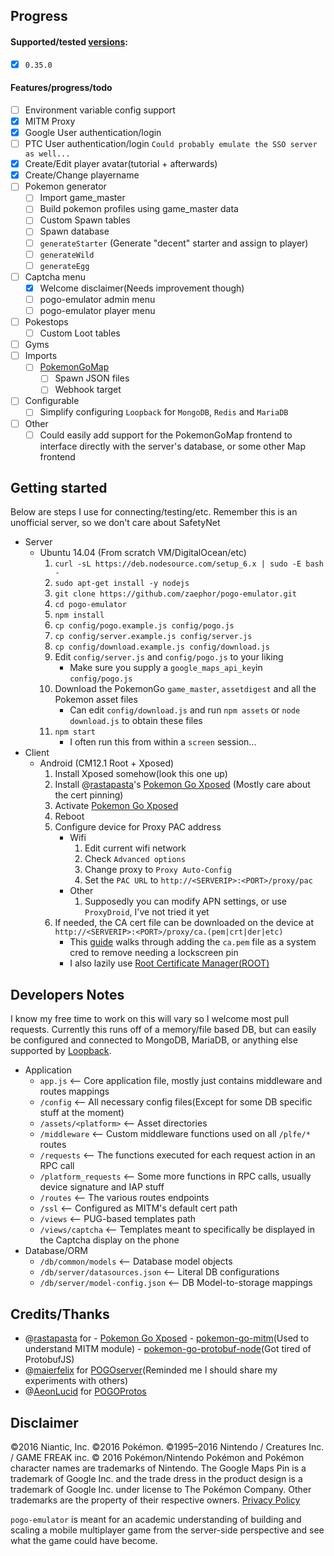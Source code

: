 ## Progress

#### Supported/tested [versions](http://pokemon-go.en.uptodown.com/android/old):
- [x] `0.35.0`

#### Features/progress/todo
- [ ] Environment variable config support
- [x] MITM Proxy
- [x] Google User authentication/login
- [ ] PTC User authentication/login `Could probably emulate the SSO server as well...`
- [x] Create/Edit player avatar(tutorial + afterwards)
- [x] Create/Change playername
- [ ] Pokemon generator
    - [ ] Import game_master
    - [ ] Build pokemon profiles using game_master data
    - [ ] Custom Spawn tables
    - [ ] Spawn database
    - [ ] `generateStarter` (Generate "decent" starter and assign to player)
    - [ ] `generateWild`
    - [ ] `generateEgg`
- [ ] Captcha menu
    - [x] Welcome disclaimer(Needs improvement though)
    - [ ] pogo-emulator admin menu
    - [ ] pogo-emulator player menu
- [ ] Pokestops
    - [ ] Custom Loot tables
- [ ] Gyms
- [ ] Imports
    - [ ] [PokemonGoMap](https://github.com/PokemonGoMap/PokemonGo-Map)
        - [ ] Spawn JSON files
        - [ ] Webhook target
- [ ] Configurable
    - [ ] Simplify configuring `Loopback` for `MongoDB`, `Redis` and `MariaDB`
- [ ] Other
    - [ ] Could easily add support for the PokemonGoMap frontend to interface directly with the server's database, or some other Map frontend

## Getting started
Below are steps I use for connecting/testing/etc. Remember this is an unofficial server, so we don't care about SafetyNet

- Server
    - Ubuntu 14.04 (From scratch VM/DigitalOcean/etc)
        1. `curl -sL https://deb.nodesource.com/setup_6.x | sudo -E bash -`
        1. `sudo apt-get install -y nodejs`
        1. `git clone https://github.com/zaephor/pogo-emulator.git`
        1. `cd pogo-emulator`
        1. `npm install`
        1. `cp config/pogo.example.js config/pogo.js`
        1. `cp config/server.example.js config/server.js`
        1. `cp config/download.example.js config/download.js`
        1. Edit `config/server.js` and `config/pogo.js` to your liking
            - Make sure you supply a `google_maps_api_key`in `config/pogo.js`
        1. Download the PokemonGo `game_master`, `assetdigest` and all the Pokemon asset files
            - Can edit `config/download.js` and run `npm assets` or `node download.js` to obtain these files
        1. `npm start`
            - I often run this from within a `screen` session...
- Client
    - Android (CM12.1 Root + Xposed)
        1. Install Xposed somehow(look this one up)
        1. Install @[rastapasta](https://github.com/rastapasta)'s [Pokemon Go Xposed](https://github.com/rastapasta/pokemon-go-xposed) (Mostly care about the cert pinning)
        1. Activate [Pokemon Go Xposed](https://github.com/rastapasta/pokemon-go-xposed)
        1. Reboot
        1. Configure device for Proxy PAC address
            - Wifi
                1. Edit current wifi network
                1. Check `Advanced options`
                1. Change proxy to `Proxy Auto-Config`
                1. Set the `PAC URL` to `http://<SERVERIP>:<PORT>/proxy/pac`
            - Other
                1. Supposedly you can modify APN settings, or use `ProxyDroid`, I've not tried it yet
        1. If needed, the CA cert file can be downloaded on the device at `http://<SERVERIP>:<PORT>/proxy/ca.(pem|crt|der|etc)`
            - This [guide](http://wiki.pcprobleemloos.nl/android/cacert) walks through adding the `ca.pem` file as a system cred to remove needing a lockscreen pin
            - I also lazily use [Root Certificate Manager(ROOT)](https://play.google.com/store/apps/details?id=net.jolivier.cert.Importer)

## Developers Notes
I know my free time to work on this will vary so I welcome most pull requests.
Currently this runs off of a memory/file based DB, but can easily be configured and connected to MongoDB, MariaDB, or anything else supported by [Loopback](http://loopback.io).
- Application
    - `app.js` <-- Core application file, mostly just contains middleware and routes mappings
    - `/config` <-- All necessary config files(Except for some DB specific stuff at the moment)
    - `/assets/<platform>` <-- Asset directories
    - `/middleware` <-- Custom middleware functions used on all `/plfe/*` routes
    - `/requests` <-- The functions executed for each request action in an RPC call
    - `/platform_requests` <-- Some more functions in RPC calls, usually device signature and IAP stuff
    - `/routes` <-- The various routes endpoints
    - `/ssl` <-- Configured as MITM's default cert path
    - `/views` <-- PUG-based templates path
    - `/views/captcha` <-- Templates meant to specifically be displayed in the Captcha display on the phone
- Database/ORM
    - `/db/common/models` <-- Database model objects
    - `/db/server/datasources.json` <-- Literal DB configurations
    - `/db/server/model-config.json` <-- DB Model-to-storage mappings
    
## Credits/Thanks
- @[rastapasta](https://github.com/rastapasta) for 
        - [Pokemon Go Xposed](https://github.com/rastapasta/pokemon-go-xposed)
        - [pokemon-go-mitm](https://github.com/rastapasta/pokemon-go-mitm)(Used to understand MITM module)
        - [pokemon-go-protobuf-node](https://github.com/rastapasta/pokemon-go-protobuf-node)(Got tired of ProtobufJS)
- @[maierfelix](https://github.com/maierfelix) for [POGOserver](https://github.com/maierfelix/POGOserver)(Reminded me I should share my experiments with others)
- @[AeonLucid](https://github.com/AeonLucid) for [POGOProtos](https://github.com/AeonLucid/POGOProtos)

## Disclaimer
©2016 Niantic, Inc. ©2016 Pokémon. ©1995–2016 Nintendo / Creatures Inc. / GAME FREAK inc. © 2016 Pokémon/Nintendo Pokémon and Pokémon character names are trademarks of Nintendo. The Google Maps Pin is a trademark of Google Inc. and the trade dress in the product design is a trademark of Google Inc. under license to The Pokémon Company. Other trademarks are the property of their respective owners.
[Privacy Policy](http://www.pokemon.com/us/privacy-policy/)

`pogo-emulator` is meant for an academic understanding of building and scaling a mobile multiplayer game from the server-side perspective and see what the game could have become.
